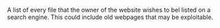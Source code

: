 A list of every file that the owner of the website wishes to bel listed on a search engine.
	This could include old webpages that may be exploitable.